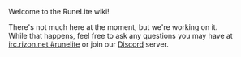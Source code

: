 Welcome to the RuneLite wiki!

There's not much here at the moment, but we're working on it.  
While that happens, feel free to ask any questions you may have at [irc.rizon.net #runelite](http://qchat.rizon.net/?channels=runelite&uio=d4) or join our [Discord](https://discord.gg/mePCs8U) server.